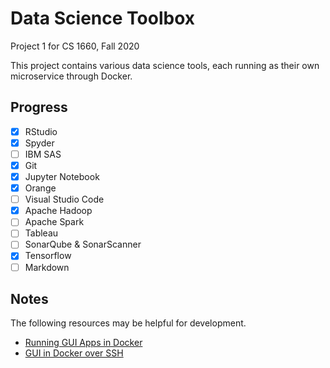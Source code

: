 # Data Science Toolbox
Project 1 for CS 1660, Fall 2020

This project contains various data science tools, each running as their own microservice through Docker.

## Progress
- [x] RStudio
- [x] Spyder
- [ ] IBM SAS
- [x] Git
- [x] Jupyter Notebook
- [x] Orange
- [ ] Visual Studio Code
- [x] Apache Hadoop
- [ ] Apache Spark
- [ ] Tableau
- [ ] SonarQube & SonarScanner
- [x] Tensorflow
- [ ] Markdown

## Notes
The following resources may be helpful for development.
 * [Running GUI Apps in Docker](http://fabiorehm.com/blog/2014/09/11/running-gui-apps-with-docker/)
 * [GUI in Docker over SSH](https://blog.yadutaf.fr/2017/09/10/running-a-graphical-app-in-a-docker-container-on-a-remote-server/)
